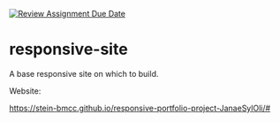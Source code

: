 [![Review Assignment Due Date](https://classroom.github.com/assets/deadline-readme-button-24ddc0f5d75046c5622901739e7c5dd533143b0c8e959d652212380cedb1ea36.svg)](https://classroom.github.com/a/yB-W7PJ2)
# responsive-site
A base responsive site on which to build.

 Website:

 https://stein-bmcc.github.io/responsive-portfolio-project-JanaeSylOli/#
